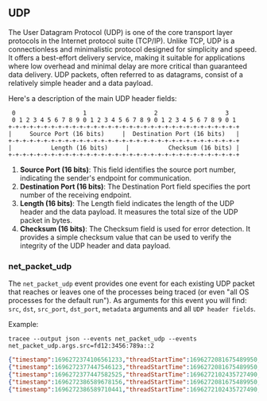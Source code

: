 ## UDP

The User Datagram Protocol (UDP) is one of the core transport layer protocols in
the Internet protocol suite (TCP/IP). Unlike TCP, UDP is a connectionless and
minimalistic protocol designed for simplicity and speed. It offers a best-effort
delivery service, making it suitable for applications where low overhead and
minimal delay are more critical than guaranteed data delivery. UDP packets,
often referred to as datagrams, consist of a relatively simple header and a data
payload.

Here's a description of the main UDP header fields:

```
 0                   1                   2                   3
 0 1 2 3 4 5 6 7 8 9 0 1 2 3 4 5 6 7 8 9 0 1 2 3 4 5 6 7 8 9 0 1
+-+-+-+-+-+-+-+-+-+-+-+-+-+-+-+-+-+-+-+-+-+-+-+-+-+-+-+-+-+-+-+-+
|     Source Port (16 bits)     |  Destination Port (16 bits)   |
+-+-+-+-+-+-+-+-+-+-+-+-+-+-+-+-+-+-+-+-+-+-+-+-+-+-+-+-+-+-+-+-+
|           Length (16 bits)     |           Checksum (16 bits) |
+-+-+-+-+-+-+-+-+-+-+-+-+-+-+-+-+-+-+-+-+-+-+-+-+-+-+-+-+-+-+-+-+
```

1. **Source Port (16 bits)**: This field identifies the source port number, indicating the sender's endpoint for communication.
2. **Destination Port (16 bits)**: The Destination Port field specifies the port number of the receiving endpoint.
3. **Length (16 bits)**: The Length field indicates the length of the UDP header and the data payload. It measures the total size of the UDP packet in bytes.
4. **Checksum (16 bits)**: The Checksum field is used for error detection. It provides a simple checksum value that can be used to verify the integrity of the UDP header and data payload.

### net_packet_udp

The `net_packet_udp` event provides one event for each existing UDP packet that
reaches or leaves one of the processes being traced (or even "all OS processes
for the default run"). As arguments for this event you will find: `src`, `dst`,
`src_port`, `dst_port`, `metadata` arguments and all `UDP header fields`.

Example:

```console
tracee --output json --events net_packet_udp --events net_packet_udp.args.src=fd12:3456:789a::2
```

```json
{"timestamp":1696272374106561233,"threadStartTime":1696272081675489950,"processorId":1,"processId":1108786,"cgroupId":5650,"threadId":1108786,"parentProcessId":1037836,"hostProcessId":1108786,"hostThreadId":1108786,"hostParentProcessId":1037836,"userId":1000,"mountNamespace":4026531841,"pidNamespace":4026531836,"processName":"nc","executable":{"path":""},"hostName":"rugged","containerId":"","container":{},"kubernetes":{},"eventId":"2003","eventName":"net_packet_udp","matchedPolicies":[""],"argsNum":5,"returnValue":0,"syscall":"write","stackAddresses":[0],"contextFlags":{"containerStarted":false,"isCompat":false},"threadEntityId":3953446441,"processEntityId":3953446441,"parentEntityId":2142180145,"args":[{"name":"src","type":"const char*","value":"fd12:3456:789a::2"},{"name":"dst","type":"const char*","value":"fd12:3456:789a::1"},{"name":"src_port","type":"u16","value":8080},{"name":"dst_port","type":"u16","value":37294},{"name":"proto_udp","type":"trace.ProtoUDP","value":{"srcPort":8080,"dstPort":37294,"length":12,"checksum":21543}}]}
{"timestamp":1696272377447546123,"threadStartTime":1696272081675489950,"processorId":1,"processId":1108786,"cgroupId":5650,"threadId":1108786,"parentProcessId":1037836,"hostProcessId":1108786,"hostThreadId":1108786,"hostParentProcessId":1037836,"userId":1000,"mountNamespace":4026531841,"pidNamespace":4026531836,"processName":"nc","executable":{"path":""},"hostName":"rugged","containerId":"","container":{},"kubernetes":{},"eventId":"2003","eventName":"net_packet_udp","matchedPolicies":[""],"argsNum":5,"returnValue":0,"syscall":"write","stackAddresses":[0],"contextFlags":{"containerStarted":false,"isCompat":false},"threadEntityId":3953446441,"processEntityId":3953446441,"parentEntityId":2142180145,"args":[{"name":"src","type":"const char*","value":"fd12:3456:789a::2"},{"name":"dst","type":"const char*","value":"fd12:3456:789a::1"},{"name":"src_port","type":"u16","value":8080},{"name":"dst_port","type":"u16","value":37294},{"name":"proto_udp","type":"trace.ProtoUDP","value":{"srcPort":8080,"dstPort":37294,"length":12,"checksum":21543}}]}
{"timestamp":1696272377447582525,"threadStartTime":1696272102435727490,"processorId":1,"processId":1108865,"cgroupId":5650,"threadId":1108865,"parentProcessId":1098248,"hostProcessId":1108865,"hostThreadId":1108865,"hostParentProcessId":1098248,"userId":1000,"mountNamespace":4026531841,"pidNamespace":4026531836,"processName":"nc","executable":{"path":""},"hostName":"rugged","containerId":"","container":{},"kubernetes":{},"eventId":"2003","eventName":"net_packet_udp","matchedPolicies":[""],"argsNum":5,"returnValue":0,"syscall":"","stackAddresses":[0],"contextFlags":{"containerStarted":false,"isCompat":false},"threadEntityId":2138584357,"processEntityId":2138584357,"parentEntityId":129643807,"args":[{"name":"src","type":"const char*","value":"fd12:3456:789a::2"},{"name":"dst","type":"const char*","value":"fd12:3456:789a::1"},{"name":"src_port","type":"u16","value":8080},{"name":"dst_port","type":"u16","value":37294},{"name":"proto_udp","type":"trace.ProtoUDP","value":{"srcPort":8080,"dstPort":37294,"length":12,"checksum":21543}}]}
{"timestamp":1696272386589678156,"threadStartTime":1696272081675489950,"processorId":6,"processId":1108786,"cgroupId":5650,"threadId":1108786,"parentProcessId":1037836,"hostProcessId":1108786,"hostThreadId":1108786,"hostParentProcessId":1037836,"userId":1000,"mountNamespace":4026531841,"pidNamespace":4026531836,"processName":"nc","executable":{"path":""},"hostName":"rugged","containerId":"","container":{},"kubernetes":{},"eventId":"2003","eventName":"net_packet_udp","matchedPolicies":[""],"argsNum":5,"returnValue":0,"syscall":"write","stackAddresses":[0],"contextFlags":{"containerStarted":false,"isCompat":false},"threadEntityId":3953446441,"processEntityId":3953446441,"parentEntityId":2142180145,"args":[{"name":"src","type":"const char*","value":"fd12:3456:789a::2"},{"name":"dst","type":"const char*","value":"fd12:3456:789a::1"},{"name":"src_port","type":"u16","value":8080},{"name":"dst_port","type":"u16","value":37294},{"name":"proto_udp","type":"trace.ProtoUDP","value":{"srcPort":8080,"dstPort":37294,"length":10,"checksum":21541}}]}
{"timestamp":1696272386589710441,"threadStartTime":1696272102435727490,"processorId":6,"processId":1108865,"cgroupId":5650,"threadId":1108865,"parentProcessId":1098248,"hostProcessId":1108865,"hostThreadId":1108865,"hostParentProcessId":1098248,"userId":1000,"mountNamespace":4026531841,"pidNamespace":4026531836,"processName":"nc","executable":{"path":""},"hostName":"rugged","containerId":"","container":{},"kubernetes":{},"eventId":"2003","eventName":"net_packet_udp","matchedPolicies":[""],"argsNum":5,"returnValue":0,"syscall":"","stackAddresses":[0],"contextFlags":{"containerStarted":false,"isCompat":false},"threadEntityId":2138584357,"processEntityId":2138584357,"parentEntityId":129643807,"args":[{"name":"src","type":"const char*","value":"fd12:3456:789a::2"},{"name":"dst","type":"const char*","value":"fd12:3456:789a::1"},{"name":"src_port","type":"u16","value":8080},{"name":"dst_port","type":"u16","value":37294},{"name":"proto_udp","type":"trace.ProtoUDP","value":{"srcPort":8080,"dstPort":37294,"length":10,"checksum":21541}}]}
```

